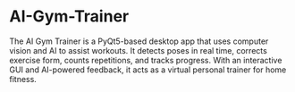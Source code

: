 # AI-Gym-Trainer
The AI Gym Trainer is a PyQt5-based desktop app that uses computer vision and AI to assist workouts. It detects poses in real time, corrects exercise form, counts repetitions, and tracks progress. With an interactive GUI and AI-powered feedback, it acts as a virtual personal trainer for home fitness.

